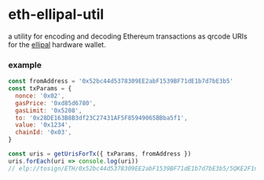 # eth-ellipal-util

a utility for encoding and decoding Ethereum transactions as qrcode URIs for the [ellipal](https://www.ellipal.com/) hardware wallet.


### example

```js
const fromAddress = '0x52bc44d5378309EE2abF1539BF71dE1b7d7bE3b5'
const txParams = {
  nonce: '0x02',
  gasPrice: '0xd85d6780',
  gasLimit: '0x5208',
  to: '0x28DE163B8B3df23C27431AF5F85949065BBba5f1',
  value: '0x1234',
  chainId: '0x03',
}

const uris = getUrisForTx({ txParams, fromAddress })
uris.forEach(uri => console.log(uri))
// elp://tosign/ETH/0x52bc44d5378309EE2abF1539BF71dE1b7d7bE3b5/5QKE2F1ngIJSCJQo3hY7iz3yPCdDGvX4WUkGW7ul8YISNIADgIA=/ETH/18
```